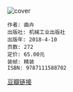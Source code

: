 ![cover](https://img9.doubanio.com/view/subject/s/public/s29731164.jpg)

    作者: 曲卉
    出版社: 机械工业出版社
    出版年: 2018-4-10
    页数: 272
    定价: 65.00元
    装帧: 精装
    ISBN: 9787111588702

[豆瓣链接](https://book.douban.com/subject/30186119/)
























































































